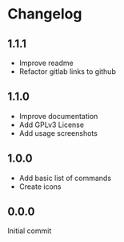 # Changelog

## 1.1.1
- Improve readme
- Refactor gitlab links to github

## 1.1.0
- Improve documentation
- Add GPLv3 License
- Add usage screenshots

## 1.0.0
- Add basic list of commands
- Create icons

## 0.0.0
Initial commit
